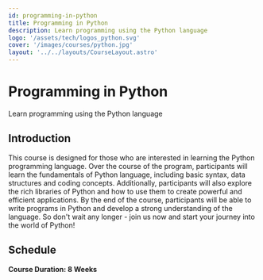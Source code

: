 ```yaml
---
id: programming-in-python
title: Programming in Python
description: Learn programming using the Python language
logo: '/assets/tech/logos_python.svg'
cover: '/images/courses/python.jpg'
layout: '../../layouts/CourseLayout.astro'
---
```


# Programming in Python

Learn programming using the Python language

<!--
## Course Outline

- Lorem ipsum dolor sit amet consectetur adipisicing elit.
- Lorem ipsum dolor sit amet consectetur adipisicing elit.
- Lorem ipsum dolor sit amet consectetur adipisicing elit.
- Lorem ipsum dolor sit amet consectetur adipisicing elit.
-->

## Introduction

This course is designed for those who are interested in learning the Python programming language. Over the course of the program, participants will learn the fundamentals of Python language, including basic syntax, data structures and coding concepts. Additionally, participants will also explore the rich libraries of Python and how to use them to create powerful and efficient applications. By the end of the course, participants will be able to write programs in Python and develop a strong understanding of the language. So don't wait any longer - join us now and start your journey into the world of Python!

## Schedule

**Course Duration: 8 Weeks**

<!--
<br />

- Week 1: _Chapter 1_
- Week 2: _Chapter 1_
- Week 3: _Chapter 2_
- Week 4: _Chapter 3_
- Week 5: _Chapter 4_
- Week 6: _Chapter 5_
- Week 7: _Chapter 5_
- Week 8: _Chapter 6_
-->

<!--
## Instructors

Lorem ipsum dolor sit, amet consectetur adipisicing elit. Possimus deleniti debitis doloremque ipsa at magni et doloribus facere beatae eaque, assumenda maiores nihil minus quae ab veritatis earum laudantium accusantium porro molestias quas corporis nam. Similique atque accusantium vel ab dolorum perspiciatis, esse consequuntur at dolores! Assumenda hic commodi consequatur.
-->
